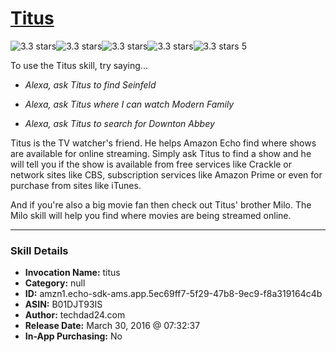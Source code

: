 # [Titus](http://alexa.amazon.com/#skills/amzn1.echo-sdk-ams.app.5ec69ff7-5f29-47b8-9ec9-f8a319164c4b)
![3.3 stars](../../images/ic_star_black_18dp_1x.png)![3.3 stars](../../images/ic_star_black_18dp_1x.png)![3.3 stars](../../images/ic_star_black_18dp_1x.png)![3.3 stars](../../images/ic_star_half_black_18dp_1x.png)![3.3 stars](../../images/ic_star_border_black_18dp_1x.png) 5

To use the Titus skill, try saying...

* *Alexa, ask Titus to find Seinfeld*

* *Alexa, ask Titus where I can watch Modern Family*

* *Alexa, ask Titus to search for Downton Abbey*

Titus is the TV watcher's friend.  He helps Amazon Echo find where shows are available for online streaming.   Simply ask Titus to find a show and he will tell you if the show is available from free services like Crackle or network sites like CBS, subscription services like Amazon Prime or even for purchase from sites like iTunes.   

And if you're also a big movie fan then check out Titus' brother Milo.  The Milo skill will help you find where movies are being streamed online.

***

### Skill Details

* **Invocation Name:** titus
* **Category:** null
* **ID:** amzn1.echo-sdk-ams.app.5ec69ff7-5f29-47b8-9ec9-f8a319164c4b
* **ASIN:** B01DJT93IS
* **Author:** techdad24.com
* **Release Date:** March 30, 2016 @ 07:32:37
* **In-App Purchasing:** No
